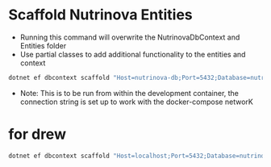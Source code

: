 # Scaffold Nutrinova Entities

- Running this command will overwrite the NutrinovaDbContext and Entities folder
- Use partial classes to add additional functionality to the entities and context


```bash
dotnet ef dbcontext scaffold "Host=nutrinova-db;Port=5432;Database=nutrinovadb;Username=admin;Password=Pleasegivemecoke!" Npgsql.EntityFrameworkCore.PostgreSQL --project ./NutrinovaData/ -c NutrinovaDbContext --context-dir ./ -o Entities -f --no-onconfiguring
```
- Note: This is to be run from within the development container, the connection string is set up to work with the docker-compose networK

# for drew
```bash
dotnet ef dbcontext scaffold "Host=localhost;Port=5432;Database=nutrinovadb;Username=admin;Password=Pleasegivemecoke!" Npgsql.EntityFrameworkCore.PostgreSQL --project ./NutrinovaData/ -c NutrinovaDbContext --context-dir ./ -o Entities -f --no-onconfiguring
```
